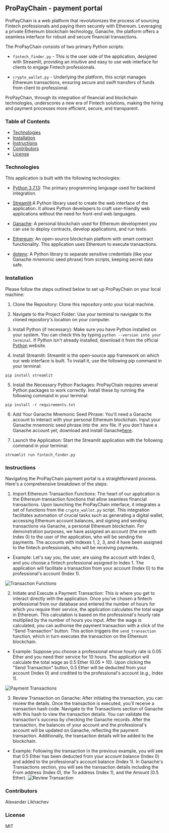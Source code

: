 ## ProPayChain - payment portal

ProPayChain is a web platform that revolutionizes the process of sourcing Fintech professionals and paying them securely with Ethereum. Leveraging a private Ethereum blockchain technology, Ganache, the platform offers a seamless interface for robust and secure financial transactions.

The ProPayChain consists of two primary Python scripts:

* `fintech_finder.py` - This is the user side of the application, designed with Streamlit, providing an intuitive and easy to use web interface for clients to engage Fintech professionals.

* `crypto_wallet.py` - Underlying the platform, this script manages Ethereum transactions, ensuring secure and swift transfers of funds from client to professional.

ProPayChain, through its integration of financial and blockchain technologies, underscores a new era of Fintech solutions, making the hiring and payment processes more efficient, secure, and transparent.

### Table of Contents
- [Technologies](#technologies)
- [Installation](#installation)
- [Instructions](#instructions)
- [Contributors](#contributors)
- [License](#license)

### Technologies

This application is built with the following technologies:

* [Python 3.7.13](https://www.python.org/downloads/release/python-385/): The primary programming language used for backend integration.

* [Streamlit](https://streamlit.io/):A Python library used to create the web interface of the application. It allows Python developers to craft user-friendly web applications without the need for front-end web languages.

* [Ganache](https://trufflesuite.com/ganache/): A personal blockchain used for Ethereum development you can use to deploy contracts, develop applications, and run tests.

* [Ethereum](https://ethereum.org/en/): An open-source blockchain platform with smart contract functionality. This application uses Ethereum to execute transactions.

* [dotenv](https://pypi.org/project/python-dotenv/): A Python library to separate sensitive credentials (like your Ganache mnemonic seed phrase) from scripts, keeping secret data safe.


### Installation

Please follow the steps outlined below to set up ProPayChain on your local machine:

1. Clone the Repository: Clone this repository onto your local machine.

2. Navigate to the Project Folder: Use your terminal to navigate to the cloned repository's location on your computer.

3. Install Python (if necessary): Make sure you have Python installed on your system. You can check this by typing `python --version into your terminal`. If Python isn't already installed, download it from the official [Python](https://www.python.org/downloads/release/python-385/) website.

4. Install Streamlit: Streamlit is the open-source app framework on which our web interface is built. To install it, use the following pip command in your terminal:
```
pip install streamlit
```
5. Install the Necessary Python Packages: ProPayChain requires several Python packages to work correctly. Install these by running the following command in your terminal:
```
pip install -r requirements.txt
```
6. Add Your Ganache Mnemonic Seed Phrase: You'll need a Ganache account to interact with your personal Ethereum blockchain. Input your Ganache mnemonic seed phrase into the .env file. If you don't have a Ganache account yet, download and install Ganache[here](https://trufflesuite.com/ganache/).

7. Launch the Application: Start the Streamlit application with the following command in your terminal:
```
streamlit run fintech_finder.py
```
### Instructions

Navigating the ProPayChain payment portal is a straightforward process. Here's a comprehensive breakdown of the steps:

1. Import Ethereum Transaction Functions: The heart of our application is the Ethereum transaction functions that allow seamless financial transactions. Upon launching the ProPayChain interface, it integrates a set of functions from the `crypto_wallet.py` script. This integration facilitates automation of crucial tasks such as generating a digital wallet, accessing Ethereum account balances, and signing and sending transactions via Ganache, a personal Ethereum blockchain. For demonstration purposes, we have assigned an account (the one with Index 0) to the user of the application, who will be sending the payments. The accounts with Indexes 1, 2, 3, and 4 have been assigned to the fintech professionals, who will be receiving payments.

* Example: Let's say you, the user, are using the account with Index 0, and you choose a fintech professional assigned to Index 1. The application will facilitate a transaction from your account (Index 0) to the professional's account (Index 1).

![Transaction Functions](gif/transaction_functions.gif)


2. Initiate and Execute a Payment Transaction: This is where you get to interact directly with the application. Once you've chosen a fintech professional from our database and entered the number of hours for which you require their service, the application calculates the total wage in Ethereum. This calculation is based on the professional's hourly rate multiplied by the number of hours you input. After the wage is calculated, you can authorise the payment transaction with a click of the "Send Transaction" button. This action triggers the `send_transaction` function, which in turn executes the transaction on the Ethereum blockchain.

* Example: Suppose you choose a professional whose hourly rate is 0.05 Ether and you need their service for 10 hours. The application will calculate the total wage as 0.5 Ether (0.05 * 10). Upon clicking the "Send Transaction" button, 0.5 Ether will be deducted from your account (Index 0) and credited to the professional's account (e.g., Index 1).

![Payment Transactions](gif/payment_transactions.gif)

3. Review Transaction on Ganache: After initiating the transaction, you can review the details. Once the transaction is executed, you'll receive a transaction hash code. Navigate to the Transactions section of Ganache with this hash to view the transaction details. You can validate the transaction's success by checking the Ganache records. After the transaction, the balances of your account and the professional's account will be updated on Ganache, reflecting the payment transaction. Additionally, the transaction details will be added to the blockchain.

* Example: Following the transaction in the previous example, you will see that 0.5 Ether has been deducted from your account balance (Index 0) and added to the professional's account balance (Index 1). In Ganache's Transactions section, you will see the transaction details including the From address (Index 0), the To address (Index 1), and the Amount (0.5 Ether).
![Review Transaction](gif/review_transactions.gif)

### Contributors

Alexander Likhachev

### License
MIT
